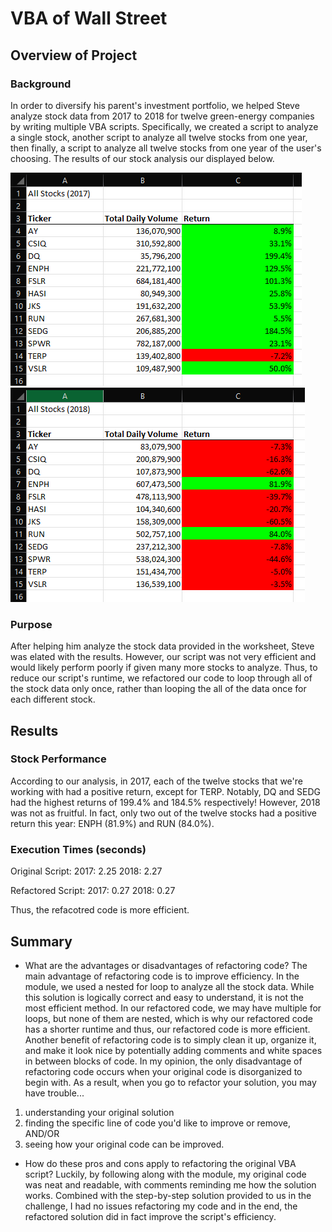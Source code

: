 # VBA of Wall Street

## Overview of Project

### Background
In order to diversify his parent's investment portfolio, we helped Steve analyze stock data from 2017 to 2018 for twelve green-energy companies by writing multiple VBA scripts. Specifically, we created a script to analyze a single stock, another script to analyze all twelve stocks from one year, then finally, a script to analyze all twelve stocks from one year of the user's choosing. The results of our stock analysis our displayed below. 

![Stock Analysis 2017](https://github.com/dharlerjr/stock-analysis/blob/main/Stock_data_2017.PNG)
![Stock Analysis 2018](https://github.com/dharlerjr/stock-analysis/blob/main/Stock_data_2018.PNG)

### Purpose
After helping him analyze the stock data provided in the worksheet, Steve was elated with the results. However, our script was not very efficient and would likely perform poorly if given many more stocks to analyze. Thus, to reduce our script's runtime, we refactored our code to loop through all of the stock data only once, rather than looping the all of the data once for each different stock.

## Results

### Stock Performance
According to our analysis, in 2017, each of the twelve stocks that we're working with had a positive return, except for TERP. Notably, DQ and SEDG had the highest returns of 199.4% and 184.5% respectively! However, 2018 was not as fruitful. In fact, only two out of the twelve stocks had a positive return this year: ENPH (81.9%) and RUN (84.0%). 

### Execution Times (seconds)
Original Script:
    2017: 2.25
    2018: 2.27

Refactored Script:
    2017: 0.27
    2018: 0.27

Thus, the refacotred code is more efficient.

## Summary

- What are the advantages or disadvantages of refactoring code?
The main advantage of refactoring code is to improve efficiency. In the module, we used a nested for loop to analyze all the stock data. While this solution is logically correct and easy to understand, it is not the most efficient method. In our refactored code, we may have multiple for loops, but none of them are nested, which is why our refactored code has a shorter runtime and thus, our refactored code is more efficient. Another benefit of refactoring code is to simply clean it up, organize it, and make it look nice by potentially adding comments and white spaces in between blocks of code. In my opinion, the only disadvantage of refactoring code occurs when your original code is disorganized to begin with. As a result, when you go to refactor your solution, you may have trouble...
1. understanding your original solution
2. finding the specific line of code you'd like to improve or remove, AND/OR
3. seeing how your original code can be improved.

- How do these pros and cons apply to refactoring the original VBA script?
Luckily, by following along with the module, my original code was neat and readable, with comments reminding me how the solution works. Combined with the step-by-step solution provided to us in the challenge, I had no issues refactoring my code and in the end, the refactored solution did in fact improve the script's efficiency.
